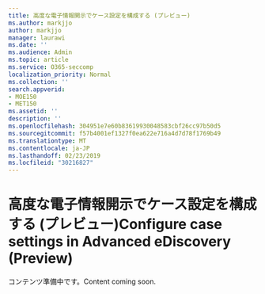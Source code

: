 ```yaml
---
title: 高度な電子情報開示でケース設定を構成する (プレビュー)
ms.author: markjjo
author: markjjo
manager: laurawi
ms.date: ''
ms.audience: Admin
ms.topic: article
ms.service: O365-seccomp
localization_priority: Normal
ms.collection: ''
search.appverid:
- MOE150
- MET150
ms.assetid: ''
description: ''
ms.openlocfilehash: 304951e7e60b83619930048583cbf26cc97b50d5
ms.sourcegitcommit: f57b4001ef1327f0ea622e716a4d7d78f1769b49
ms.translationtype: MT
ms.contentlocale: ja-JP
ms.lasthandoff: 02/23/2019
ms.locfileid: "30216827"
---
```

# <a name="configure-case-settings-in-advanced-ediscovery-preview"></a><span data-ttu-id="973e0-102">高度な電子情報開示でケース設定を構成する (プレビュー)</span><span class="sxs-lookup"><span data-stu-id="973e0-102">Configure case settings in Advanced eDiscovery (Preview)</span></span>

<span data-ttu-id="973e0-103">コンテンツ準備中です。</span><span class="sxs-lookup"><span data-stu-id="973e0-103">Content coming soon.</span></span>